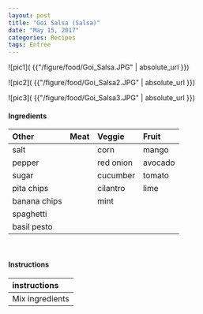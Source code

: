 ```yaml
---
layout: post
title: "Goi Salsa (Salsa)"
date: "May 15, 2017"
categories: Recipes
tags: Entree
---
```




![pic1]( {{"/figure/food/Goi_Salsa.JPG" | absolute_url }})

![pic2]( {{"/figure/food/Goi_Salsa2.JPG" | absolute_url }})

![pic3]( {{"/figure/food/Goi_Salsa3.JPG" | absolute_url }})




#### Ingredients

<table class = "presenttab">
 <thead>
  <tr>
   <th style="text-align:left;"> Other </th>
   <th style="text-align:left;"> Meat </th>
   <th style="text-align:left;"> Veggie </th>
   <th style="text-align:left;"> Fruit </th>
  </tr>
 </thead>
<tbody>
  <tr>
   <td style="text-align:left;"> salt </td>
   <td style="text-align:left;">  </td>
   <td style="text-align:left;"> corn </td>
   <td style="text-align:left;"> mango </td>
  </tr>
  <tr>
   <td style="text-align:left;"> pepper </td>
   <td style="text-align:left;">  </td>
   <td style="text-align:left;"> red onion </td>
   <td style="text-align:left;"> avocado </td>
  </tr>
  <tr>
   <td style="text-align:left;"> sugar </td>
   <td style="text-align:left;">  </td>
   <td style="text-align:left;"> cucumber </td>
   <td style="text-align:left;"> tomato </td>
  </tr>
  <tr>
   <td style="text-align:left;"> pita chips </td>
   <td style="text-align:left;">  </td>
   <td style="text-align:left;"> cilantro </td>
   <td style="text-align:left;"> lime </td>
  </tr>
  <tr>
   <td style="text-align:left;"> banana chips </td>
   <td style="text-align:left;">  </td>
   <td style="text-align:left;"> mint </td>
   <td style="text-align:left;">  </td>
  </tr>
  <tr>
   <td style="text-align:left;"> spaghetti </td>
   <td style="text-align:left;">  </td>
   <td style="text-align:left;">  </td>
   <td style="text-align:left;">  </td>
  </tr>
  <tr>
   <td style="text-align:left;"> basil pesto </td>
   <td style="text-align:left;">  </td>
   <td style="text-align:left;">  </td>
   <td style="text-align:left;">  </td>
  </tr>
</tbody>
</table>

<br>

#### Instructions

<table class = "presenttabnoh">
 <thead>
  <tr>
   <th style="text-align:left;"> instructions </th>
  </tr>
 </thead>
<tbody>
  <tr>
   <td style="text-align:left;"> Mix ingredients </td>
  </tr>
</tbody>
</table>

